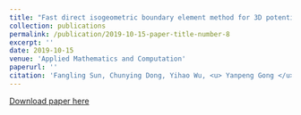 ```yaml
---
title: "Fast direct isogeometric boundary element method for 3D potential problems based on HODLR matrix"
collection: publications
permalink: /publication/2019-10-15-paper-title-number-8
excerpt: ''
date: 2019-10-15
venue: 'Applied Mathematics and Computation'
paperurl: ''
citation: 'Fangling Sun, Chunying Dong, Yihao Wu, <u> Yanpeng Gong </u>. Fast direct isogeometric boundary element method for 3D potential problems based on HODLR matrix, Applied Mathematics and Computation, 359, 2019, 17-33.'
---
```


[Download paper here](http://knownfull.github.io/files/201910AMC.pdf)
